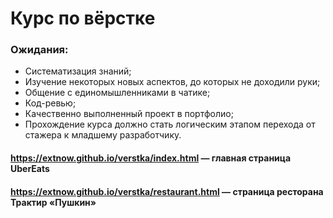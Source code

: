 # Курс по вёрстке

### Ожидания:

* Систематизация знаний;
* Изучение некоторых новых аспектов, до которых не доходили руки;
* Общение с единомышленниками в чатике;
* Код-ревью;
* Качественно выполненный проект в портфолио;
* Прохождение курса должно стать логическим этапом перехода от стажера к младшему разработчику.

#### https://extnow.github.io/verstka/index.html — главная страница UberEats
#### https://extnow.github.io/verstka/restaurant.html — страница ресторана Трактир «Пушкин»
